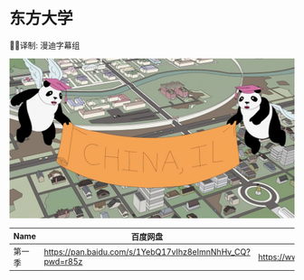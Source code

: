 # 东方大学

✍🏻译制: 漫迪字幕组

![China,_IL.jpg](China_IL.jpg)

| Name | 百度网盘 | 阿里云盘 | MDpan在线 |
| --- | --- | --- | --- |
| 第一季 | https://pan.baidu.com/s/1YebQ17vIhz8eImnNhHv_CQ?pwd=r85z | https://www.alipan.com/s/nVyYea1hE4J | https://pan.mdsub.top/zh-CN/%E4%B8%9C%E6%96%B9%E5%A4%A7%E5%AD%A6/S1/ |
